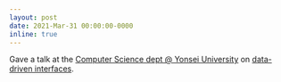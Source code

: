 ```yaml
---
layout: post
date: 2021-Mar-31 00:00:00-0000
inline: true
---
```


Gave a talk at the [Computer Science dept @ Yonsei University](https://cs.yonsei.ac.kr/cs/index.do) on [data-driven interfaces](https://cs.yonsei.ac.kr/cs/board/notice.do?mode=view&articleNo=114539&article.offset=0&articleLimit=10#/list).